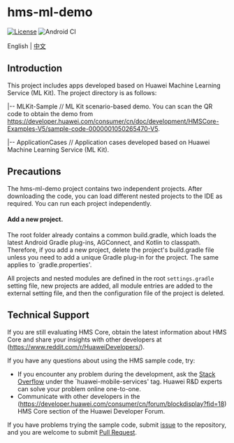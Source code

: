 # hms-ml-demo

[![License](https://img.shields.io/badge/Docs-hmsguides-brightgreen)](https://developer.huawei.com/consumer/en/doc/development/HMSCore-Guides-V5/service-introduction-0000001050040017-V5)  ![Android CI](https://github.com/HMS-Core/hms-ml-demo/workflows/Android%20CI/badge.svg)

English | [中文](https://github.com/HMS-Core/hms-ml-demo/blob/master/README_ZH.md)

## Introduction

This project includes apps developed based on Huawei Machine Learning Service (ML Kit). The project directory is as follows:

|-- MLKit-Sample // ML Kit scenario-based demo. You can scan the QR code to obtain the demo from https://developer.huawei.com/consumer/cn/doc/development/HMSCore-Examples-V5/sample-code-0000001050265470-V5.

|-- ApplicationCases // Application cases developed based on Huawei Machine Learning Service (ML Kit).

## Precautions

The hms-ml-demo project contains two independent projects. After downloading the code, you can load different nested projects to the IDE as required. You can run each project independently.

#### Add a new project.

The root folder already contains a common build.gradle, which loads the latest Android Gradle plug-ins, AGConnect, and Kotlin to classpath. Therefore, if you add a new project, delete the project's build.gradle file unless you need to add a unique Gradle plug-in for the project. The same applies to `gradle.properties'.

All projects and nested modules are defined in the root `settings.gradle` setting file, new projects are added, all module entries are added to the external setting file, and then the configuration file of the project is deleted.

## Technical Support
If you are still evaluating HMS Core, obtain the latest information about HMS Core and share your insights with other developers at (https://www.reddit.com/r/HuaweiDevelopers/).

If you have any questions about using the HMS sample code, try:
- If you encounter any problem during the development, ask the [Stack Overflow](https://stackoverflow.com/questions/tagged/huawei-mobile-services) under the `huawei-mobile-services' tag. Huawei R&D experts can solve your problem online one-to-one.
- Communicate with other developers in the (https://developer.huawei.com/consumer/cn/forum/blockdisplay?fid=18) HMS Core section of the Huawei Developer Forum.

If you have problems trying the sample code, submit [issue](https://github.com/HMS-Core/hms-ml-demo/issues) to the repository, and you are welcome to submit [Pull Request](https://github.com/HMS-Core/hms-ml-demo/pulls).